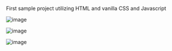 First sample project utilizing HTML and vanilla CSS and Javascript

![image](https://github.com/mamaaak/LandingPage/assets/94784271/d05e72ea-952b-424c-903a-d2f4bbb4f3fb)

![image](https://github.com/mamaaak/LandingPage/assets/94784271/c0e2184a-498e-4205-be89-a828a5cd465c)

![image](https://github.com/mamaaak/LandingPage/assets/94784271/2c3d839c-d2a8-47ce-b06c-13decff3a70d)


